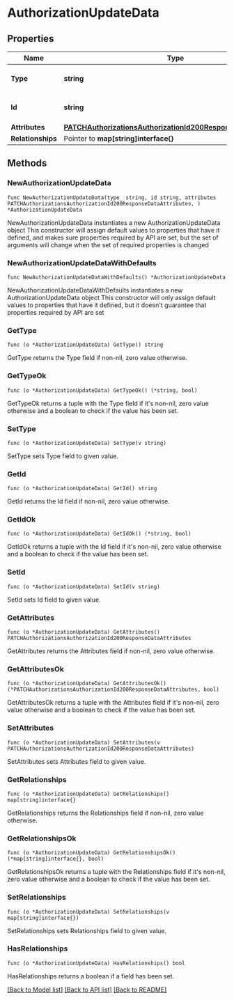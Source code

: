 # AuthorizationUpdateData

## Properties

Name | Type | Description | Notes
------------ | ------------- | ------------- | -------------
**Type** | **string** | The resource&#39;s type | [default to "authorizations"]
**Id** | **string** | The resource&#39;s id | 
**Attributes** | [**PATCHAuthorizationsAuthorizationId200ResponseDataAttributes**](PATCHAuthorizationsAuthorizationId200ResponseDataAttributes.md) |  | 
**Relationships** | Pointer to **map[string]interface{}** |  | [optional] 

## Methods

### NewAuthorizationUpdateData

`func NewAuthorizationUpdateData(type_ string, id string, attributes PATCHAuthorizationsAuthorizationId200ResponseDataAttributes, ) *AuthorizationUpdateData`

NewAuthorizationUpdateData instantiates a new AuthorizationUpdateData object
This constructor will assign default values to properties that have it defined,
and makes sure properties required by API are set, but the set of arguments
will change when the set of required properties is changed

### NewAuthorizationUpdateDataWithDefaults

`func NewAuthorizationUpdateDataWithDefaults() *AuthorizationUpdateData`

NewAuthorizationUpdateDataWithDefaults instantiates a new AuthorizationUpdateData object
This constructor will only assign default values to properties that have it defined,
but it doesn't guarantee that properties required by API are set

### GetType

`func (o *AuthorizationUpdateData) GetType() string`

GetType returns the Type field if non-nil, zero value otherwise.

### GetTypeOk

`func (o *AuthorizationUpdateData) GetTypeOk() (*string, bool)`

GetTypeOk returns a tuple with the Type field if it's non-nil, zero value otherwise
and a boolean to check if the value has been set.

### SetType

`func (o *AuthorizationUpdateData) SetType(v string)`

SetType sets Type field to given value.


### GetId

`func (o *AuthorizationUpdateData) GetId() string`

GetId returns the Id field if non-nil, zero value otherwise.

### GetIdOk

`func (o *AuthorizationUpdateData) GetIdOk() (*string, bool)`

GetIdOk returns a tuple with the Id field if it's non-nil, zero value otherwise
and a boolean to check if the value has been set.

### SetId

`func (o *AuthorizationUpdateData) SetId(v string)`

SetId sets Id field to given value.


### GetAttributes

`func (o *AuthorizationUpdateData) GetAttributes() PATCHAuthorizationsAuthorizationId200ResponseDataAttributes`

GetAttributes returns the Attributes field if non-nil, zero value otherwise.

### GetAttributesOk

`func (o *AuthorizationUpdateData) GetAttributesOk() (*PATCHAuthorizationsAuthorizationId200ResponseDataAttributes, bool)`

GetAttributesOk returns a tuple with the Attributes field if it's non-nil, zero value otherwise
and a boolean to check if the value has been set.

### SetAttributes

`func (o *AuthorizationUpdateData) SetAttributes(v PATCHAuthorizationsAuthorizationId200ResponseDataAttributes)`

SetAttributes sets Attributes field to given value.


### GetRelationships

`func (o *AuthorizationUpdateData) GetRelationships() map[string]interface{}`

GetRelationships returns the Relationships field if non-nil, zero value otherwise.

### GetRelationshipsOk

`func (o *AuthorizationUpdateData) GetRelationshipsOk() (*map[string]interface{}, bool)`

GetRelationshipsOk returns a tuple with the Relationships field if it's non-nil, zero value otherwise
and a boolean to check if the value has been set.

### SetRelationships

`func (o *AuthorizationUpdateData) SetRelationships(v map[string]interface{})`

SetRelationships sets Relationships field to given value.

### HasRelationships

`func (o *AuthorizationUpdateData) HasRelationships() bool`

HasRelationships returns a boolean if a field has been set.


[[Back to Model list]](../README.md#documentation-for-models) [[Back to API list]](../README.md#documentation-for-api-endpoints) [[Back to README]](../README.md)


